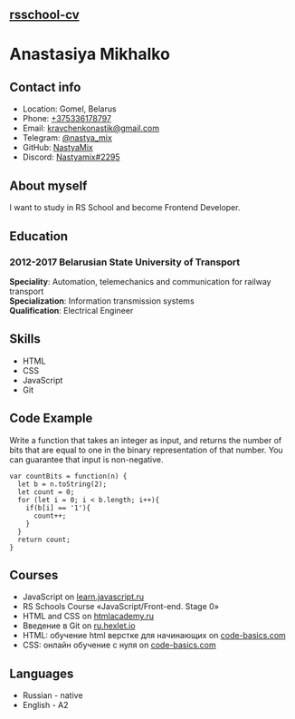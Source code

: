  ## [rsschool-cv](https://nastyamix.github.io/rsschool-cv/)
# Anastasiya Mikhalko
## Contact info
* Location: Gomel, Belarus
* Phone: [+375336178797](tel:+375336178797)
* Email: [kravchenkonastik@gmail.com](mailto:kravchenkonastik@gmail.com)
* Telegram: [@nastya_mix](https://t.me/nastya_mix)
* GitHub: [NastyaMix](https://github.com/NastyaMix)
* Discord: [Nastyamix#2295](https://discord.gg/PYAaww5u)
## About myself
I want to study in RS School and become Frontend Developer.
## Education
### 2012-2017 Belarusian State University of Transport
**Speciality**: Automation, telemechanics and communication for railway transport  
**Specialization**: Information transmission systems  
**Qualification**: Electrical Engineer  
## Skills
* HTML
* CSS
* JavaScript
* Git
## Code Example
Write a function that takes an integer as input, and returns the number of bits that are equal to one in the binary representation of that number. You can guarantee that input is non-negative.

```
var countBits = function(n) {
  let b = n.toString(2);
  let count = 0;
  for (let i = 0; i < b.length; i++){
    if(b[i] == '1'){
      count++;
    }
  }
  return count;
}
```
## Courses
* JavaScript on [learn.javascript.ru](https://learn.javascript.ru/)
* RS Schools Course «JavaScript/Front-end. Stage 0»
* HTML and CSS on [htmlacademy.ru](https://htmlacademy.ru/courses/basic-html-css)
* Введение в Git on [ru.hexlet.io](https://ru.hexlet.io/courses/intro_to_git/goto)
* HTML: обучение html верстке для начинающих on  [code-basics.com](https://code-basics.com/ru/languages/htm)
* CSS: онлайн обучение с нуля on  [code-basics.com](https://code-basics.com/ru/languages/css)
## Languages
* Russian - native
* English - A2